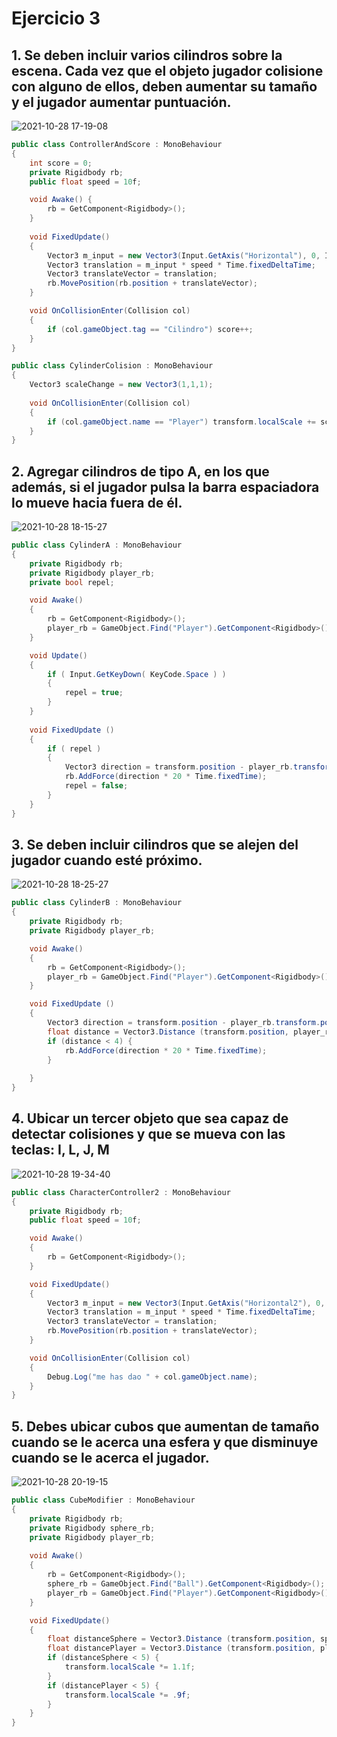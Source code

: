 # Ejercicio 3

## 1. Se deben incluir varios cilindros sobre la escena. Cada vez que el objeto jugador colisione con alguno de ellos, deben aumentar su tamaño y el jugador aumentar puntuación.

![2021-10-28 17-19-08](https://user-images.githubusercontent.com/72868069/139296065-b8e71e3c-701d-48a3-8e9d-59bc148a5fab.gif)

```c#
public class ControllerAndScore : MonoBehaviour
{
    int score = 0;
    private Rigidbody rb;
    public float speed = 10f;

    void Awake() {
        rb = GetComponent<Rigidbody>();
    }
 
    void FixedUpdate()
    {   
        Vector3 m_input = new Vector3(Input.GetAxis("Horizontal"), 0, Input.GetAxis("Vertical"));
        Vector3 translation = m_input * speed * Time.fixedDeltaTime;
        Vector3 translateVector = translation;
        rb.MovePosition(rb.position + translateVector);
    }

    void OnCollisionEnter(Collision col)
    {   
        if (col.gameObject.tag == "Cilindro") score++;
    }
}
```

```c#
public class CylinderColision : MonoBehaviour
{
    Vector3 scaleChange = new Vector3(1,1,1);
 
    void OnCollisionEnter(Collision col)
    {   
        if (col.gameObject.name == "Player") transform.localScale += scaleChange;
    }
}
```

## 2. Agregar cilindros de tipo A, en los que además, si el jugador pulsa la barra espaciadora lo mueve hacia fuera de él.

![2021-10-28 18-15-27](https://user-images.githubusercontent.com/72868069/139303816-b0606652-a304-44c0-8d69-c918916f128a.gif)

```c#
public class CylinderA : MonoBehaviour
{
    private Rigidbody rb;
    private Rigidbody player_rb;
    private bool repel;

    void Awake() 
    {
        rb = GetComponent<Rigidbody>();
        player_rb = GameObject.Find("Player").GetComponent<Rigidbody>();
    }

    void Update() 
    {
        if ( Input.GetKeyDown( KeyCode.Space ) )
        {
            repel = true;
        }
    }
    
    void FixedUpdate ()
    {
        if ( repel )
        {
            Vector3 direction = transform.position - player_rb.transform.position;  
            rb.AddForce(direction * 20 * Time.fixedTime);
            repel = false;
        }
    }
}
```

## 3. Se deben incluir cilindros que se alejen del jugador cuando esté próximo.

![2021-10-28 18-25-27](https://user-images.githubusercontent.com/72868069/139305240-1ddf314c-1b11-47e6-9b36-ae898acf18ad.gif)

```c#
public class CylinderB : MonoBehaviour
{
    private Rigidbody rb;
    private Rigidbody player_rb;

    void Awake() 
    {
        rb = GetComponent<Rigidbody>();
        player_rb = GameObject.Find("Player").GetComponent<Rigidbody>();
    }

    void FixedUpdate ()
    {
        Vector3 direction = transform.position - player_rb.transform.position;
        float distance = Vector3.Distance (transform.position, player_rb.transform.position);
        if (distance < 4) {
            rb.AddForce(direction * 20 * Time.fixedTime);
        }
        
    }
}
```

## 4. Ubicar un tercer objeto que sea capaz de detectar colisiones y que se mueva con las teclas: I, L, J, M

![2021-10-28 19-34-40](https://user-images.githubusercontent.com/72868069/139315921-c8a1c36b-709f-4243-b0fb-458d0708b8aa.gif)

```c#
public class CharacterController2 : MonoBehaviour
{  
    private Rigidbody rb;
    public float speed = 10f;

    void Awake()
    {
        rb = GetComponent<Rigidbody>();
    }

    void FixedUpdate()
    {
        Vector3 m_input = new Vector3(Input.GetAxis("Horizontal2"), 0, Input.GetAxis("Vertical2"));
        Vector3 translation = m_input * speed * Time.fixedDeltaTime;
        Vector3 translateVector = translation;
        rb.MovePosition(rb.position + translateVector);
    }

    void OnCollisionEnter(Collision col)
    {   
        Debug.Log("me has dao " + col.gameObject.name);
    }
}
```

## 5. Debes ubicar cubos que aumentan de tamaño cuando se le acerca una esfera y que disminuye cuando se le acerca el jugador.

![2021-10-28 20-19-15](https://user-images.githubusercontent.com/72868069/139321621-e6192798-e2f5-4b19-bc94-feeb393539dc.gif)

```c#
public class CubeModifier : MonoBehaviour
{
    private Rigidbody rb;
    private Rigidbody sphere_rb;
    private Rigidbody player_rb;
  
    void Awake()
    {
        rb = GetComponent<Rigidbody>();
        sphere_rb = GameObject.Find("Ball").GetComponent<Rigidbody>();
        player_rb = GameObject.Find("Player").GetComponent<Rigidbody>();
    }

    void FixedUpdate()
    {
        float distanceSphere = Vector3.Distance (transform.position, sphere_rb.transform.position);
        float distancePlayer = Vector3.Distance (transform.position, player_rb.transform.position);
        if (distanceSphere < 5) {
            transform.localScale *= 1.1f;
        }
        if (distancePlayer < 5) {
            transform.localScale *= .9f;
        }
    }
}
```
